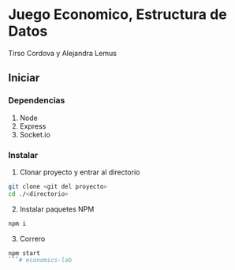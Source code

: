 # Juego Economico, Estructura de Datos
Tirso Cordova y Alejandra Lemus

## Iniciar
### Dependencias
1. Node
2. Express
3. Socket.io

### Instalar
1. Clonar proyecto y entrar al directorio
```bash
git clone <git del proyecto>
cd ./<directorio>
```
2. Instalar paquetes NPM
```bash
npm i
```
3. Correro
```bash
npm start
```# economics-lab
